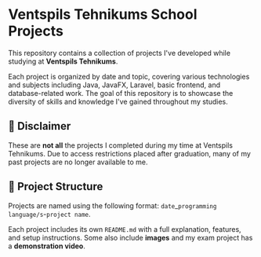 # Ventspils Tehnikums School Projects

This repository contains a collection of projects I've developed while studying at **Ventspils Tehnikums**.

Each project is organized by date and topic, covering various technologies and subjects including Java, JavaFX, Laravel, basic frontend, and database-related work. The goal of this repository is to showcase the diversity of skills and knowledge I've gained throughout my studies.

## 📌 Disclaimer

These are **not all** the projects I completed during my time at Ventspils Tehnikums. Due to access restrictions placed after graduation, many of my past projects are no longer available to me.
## 📂 Project Structure

Projects are named using the following format: ```date```_```programming language/s```-```project name```.

Each project includes its own `README.md` with a full explanation, features, and setup instructions. Some also include **images** and my exam project has a **demonstration video**.

